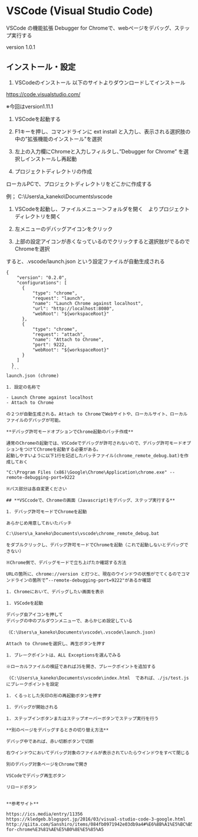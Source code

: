 # VSCode (Visual Studio Code)
VSCode の機能拡張 Debugger for Chromeで、webページをデバッグ、ステップ実行する

version 1.0.1

## **インストール・設定**

1. VSCodeのインストール
  以下のサイトよりダウンロードしてインストール

  https://code.visualstudio.com/

  ※今回はversion1.11.1

1. VSCodeを起動する

1. F1キーを押し、コマンドラインに ext install と入力し、表示される選択肢の中の”拡張機能のインストール"を選択

1. 左上の入力欄にChromeと入力しフィルタし、”Debugger for Chrome” を選択しインストールし再起動

1. プロジェクトディレクトリの作成

  ローカルPCで、プロジェクトディレクトリをどこかに作成する

  例； C:\Users\a_kaneko\Documents\vscode

1. VSCodeを起動し、ファイルメニュー＞フォルダを開く　よりプロジェクトディレクトリを開く

1. 左メニューのデバッグアイコンをクリック

1. 上部の設定アイコンが赤くなっているのでクリックすると選択肢がでるのでChromeを選択

  すると、.vscode/launch.json という設定ファイルが自動生成される

  ```
  {
      "version": "0.2.0",
      "configurations": [
        {
            "type": "chrome",
            "request": "launch",
            "name": "Launch Chrome against localhost",
            "url": "http://localhost:8080",
            "webRoot": "${workspaceRoot}"
        },
        {
            "type": "chrome",
            "request": "attach",
            "name": "Attach to Chrome",
            "port": 9222,
            "webRoot": "${workspaceRoot}"
        }
      ]
    }
    ```
  launch.json (chrome)

1. 設定の名称で

  - Launch Chrome against localhost
  - Attach to Chrome

  の２つが自動生成される。Attach to ChromeでWebサイトや、ローカルサイト、ローカルファイルのデバッグが可能。

**デバッグ許可モードオプションでChrome起動のバッチ作成**

通常のChromeの起動では、VSCodeでデバッグが許可されないので、デバッグ許可モードオプションをつけてChromeを起動する必要がある。
起動しやすいように以下1行を記述したバッチファイル(chrome_remote_debug.bat)を作成しておく

"C:\Program Files (x86)\Google\Chrome\Application\chrome.exe" --remote-debugging-port=9222

※パス部分は各自変更ください

## **VSCcodeで、Chromeの画面（Javascript)をデバッグ、ステップ実行する**

1. デバッグ許可モードでChromeを起動

  あらかじめ用意しておいたバッチ

  C:\Users\a_kaneko\Documents\vscode\chrome_remote_debug.bat

  をダブルクリックし、デバッグ許可モードでChromeを起動（これで起動しないとデバッグできない）

  ※Chrome側で、デバッグモードで立ち上げたか確認する方法

  URLの箇所に、chrome://version と打つと、現在のウインドウの状態がでてくるのでコマンドラインの箇所で”--remote-debugging-port=9222"があるか確認

1. Chromeにおいて、デバッグしたい画面を表示

1. VSCodeを起動

  デバッグ虫アイコンを押して
  デバッグの中のプルダウンメニューで、あらかじめ設定している

  （C:\Users\a_kaneko\Documents\vscode\.vscode\launch.json)

  Attach to Chromeを選択し、再生ボタンを押す

1. ブレークポイントは、ALL Exceptionsを選んでみる

  ※ローカルファイルの検証であればJSを開き、ブレークポイントを追加する

   (C:\Users\a_kaneko\Documents\vscode\index.html  であれば、./js/test.js にブレークポイントを設定

1. くるっとした矢印の形の再起動ボタンを押す

1. デバッグが開始される

1. ステップインボタンまたはステップオーバーボタンでステップ実行を行う

**別のページをデバッグするときの切り替え方法**

デバッグ中であれば、赤い切断ボタンで切断

右ウインドウにおいてデバッグ対象のファイルが表示されていたらウインドウをすべて閉じる

別のデバッグ対象ページをChromeで開き

VSCodeでデバッグ再生ボタン

リロードボタン


**参考サイト**

https://ics.media/entry/11356
https://kledgeb.blogspot.jp/2016/03/visual-studio-code-3-google.html
http://qiita.com/Sanshiro/items/084fb0971942e03db9a4#%E6%8B%A1%E5%BC%B5%E6%A9%9F%E8%83%BDdebugger-for-chrome%E3%81%AE%E5%B0%8E%E5%85%A5
